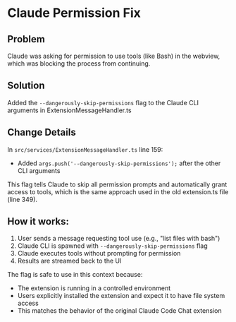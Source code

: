 # Claude Permission Fix

## Problem
Claude was asking for permission to use tools (like Bash) in the webview, which was blocking the process from continuing.

## Solution
Added the `--dangerously-skip-permissions` flag to the Claude CLI arguments in ExtensionMessageHandler.ts

## Change Details
In `src/services/ExtensionMessageHandler.ts` line 159:
- Added `args.push('--dangerously-skip-permissions');` after the other CLI arguments

This flag tells Claude to skip all permission prompts and automatically grant access to tools, which is the same approach used in the old extension.ts file (line 349).

## How it works:
1. User sends a message requesting tool use (e.g., "list files with bash")
2. Claude CLI is spawned with `--dangerously-skip-permissions` flag
3. Claude executes tools without prompting for permission
4. Results are streamed back to the UI

The flag is safe to use in this context because:
- The extension is running in a controlled environment
- Users explicitly installed the extension and expect it to have file system access
- This matches the behavior of the original Claude Code Chat extension